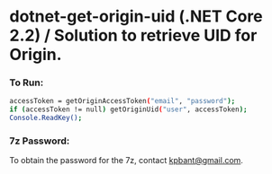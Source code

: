 # dotnet-get-origin-uid (.NET Core 2.2) / Solution to retrieve UID for Origin.

### To Run:
```sh
accessToken = getOriginAccessToken("email", "password");
if (accessToken != null) getOriginUid("user", accessToken);
Console.ReadKey();
```

### 7z Password:
To obtain the password for the 7z, contact kpbant@gmail.com.
